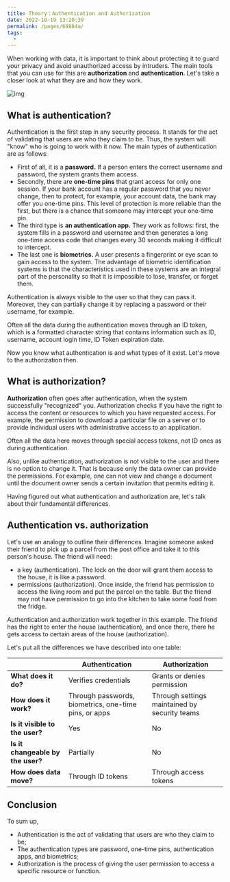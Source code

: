 ```yaml
---
title: Theory：Authentication and Authorization
date: 2022-10-19 13:20:39
permalink: /pages/69864a/
tags:
  - 
---
```

When working with data, it is important to think about protecting it to guard your privacy and avoid unauthorized access by intruders. The main tools that you can use for this are **authorization** and **authentication**. Let's take a closer look at what they are and how they work.

![img](https://ucarecdn.com/7e97ae03-044c-4148-abeb-91c8bd9de792/)

## What is authentication?

Authentication is the first step in any security process. It stands for the act of validating that users are who they claim to be. Thus, the system will "know" who is going to work with it now. The main types of authentication are as follows:

- First of all, it is a **password.** If a person enters the correct username and password, the system grants them access.
- Secondly, there are **one-time pins** that grant access for only one session. If your bank account has a regular password that you never change, then to protect, for example, your account data, the bank may offer you one-time pins. This level of protection is more reliable than the first, but there is a chance that someone may intercept your one-time pin.
- The third type is **an authentication app.** They work as follows: first, the system fills in a password and username and then generates a long one-time access code that changes every 30 seconds making it difficult to intercept.
- The last one is **biometrics.** A user presents a fingerprint or eye scan to gain access to the system. The advantage of biometric identification systems is that the characteristics used in these systems are an integral part of the personality so that it is impossible to lose, transfer, or forget them.

Authentication is always visible to the user so that they can pass it. Moreover, they can partially change it by replacing a password or their username, for example.

Often all the data during the authentication moves through an ID token, which is a formatted character string that contains information such as ID, username, account login time, ID Token expiration date.

Now you know what authentication is and what types of it exist. Let's move to the authorization then.

## What is authorization?

**Authorization** often goes after authentication, when the system successfully "recognized" you. Authorization checks if you have the right to access the content or resources to which you have requested access. For example, the permission to download a particular file on a server or to provide individual users with administrative access to an application.

Often all the data here moves through special access tokens, not ID ones as during authentication.

Also, unlike authentication, authorization is not visible to the user and there is no option to change it. That is because only the data owner can provide the permissions. For example, one can not view and change a document until the document owner sends a certain invitation that permits editing it.

Having figured out what authentication and authorization are, let's talk about their fundamental differences.

## Authentication vs. authorization

Let's use an analogy to outline their differences. Imagine someone asked their friend to pick up a parcel from the post office and take it to this person's house. The friend will need:

- a key (authentication). The lock on the door will grant them access to the house, it is like a password.
- permissions (authorization). Once inside, the friend has permission to access the living room and put the parcel on the table. But the friend may not have permission to go into the kitchen to take some food from the fridge.

Authentication and authorization work together in this example. The friend has the right to enter the house (authentication), and once there, there he gets access to certain areas of the house (authorization).

Let's put all the differences we have described into one table:

|                                   | **Authentication**                                    | **Authorization**                             |
| --------------------------------- | ----------------------------------------------------- | --------------------------------------------- |
| **What does it do?**              | Verifies credentials                                  | Grants or denies permission                   |
| **How does it work?**             | Through passwords, biometrics, one-time pins, or apps | Through settings maintained by security teams |
| **Is it visible to the user?**    | Yes                                                   | No                                            |
| **Is it changeable by the user?** | Partially                                             | No                                            |
| **How does data move?**           | Through ID tokens                                     | Through access tokens                         |

## Conclusion

To sum up,

- Authentication is the act of validating that users are who they claim to be;
- The authentication types are password, one-time pins, authentication apps, and biometrics;
- Authorization is the process of giving the user permission to access a specific resource or function.